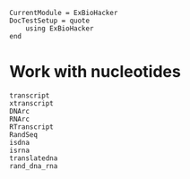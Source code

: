 ```@meta
CurrentModule = ExBioHacker
DocTestSetup = quote
    using ExBioHacker
end
```
# Work with nucleotides

```@docs
transcript
xtranscript
DNArc
RNArc
RTranscript
RandSeq
isdna
isrna
translatedna
rand_dna_rna
```
